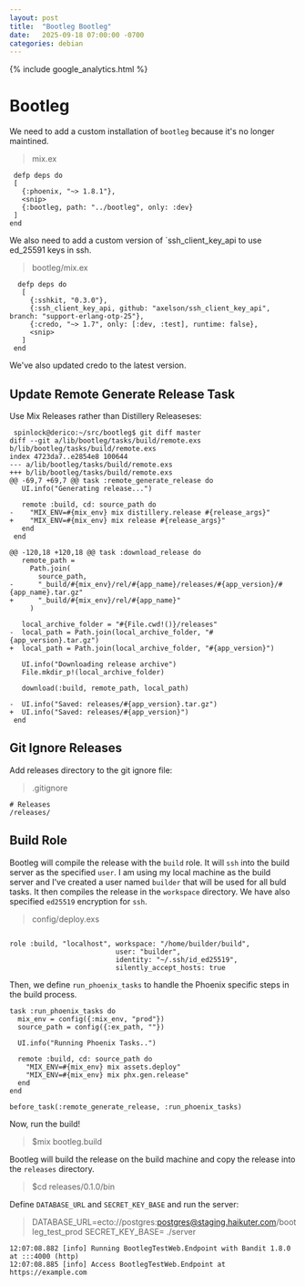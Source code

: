 ```yaml
---
layout: post
title:  "Bootleg Bootleg"
date:   2025-09-18 07:00:00 -0700
categories: debian
---
```

{% include google_analytics.html %}

# Bootleg

We need to add a custom installation of `bootleg` because it's no longer maintined.

> mix.ex

```
 defp deps do
 [
   {:phoenix, "~> 1.8.1"},
   <snip>
   {:bootleg, path: "../bootleg", only: :dev}
 ]
end
```

We also need to add a custom version of `ssh_client_key_api to use ed_25591 keys
in ssh.

> bootleg/mix.ex

```
  defp deps do
   [
     {:sshkit, "0.3.0"},
     {:ssh_client_key_api, github: "axelson/ssh_client_key_api", branch: "support-erlang-otp-25"},
     {:credo, "~> 1.7", only: [:dev, :test], runtime: false},
     <snip>
   ]
 end
 ```

 We've also updated credo to the latest version.

## Update Remote Generate Release Task

Use Mix Releases rather than Distillery Releaseses:

```
 spinlock@derico:~/src/bootleg$ git diff master
diff --git a/lib/bootleg/tasks/build/remote.exs b/lib/bootleg/tasks/build/remote.exs
index 4723da7..e2854e8 100644
--- a/lib/bootleg/tasks/build/remote.exs
+++ b/lib/bootleg/tasks/build/remote.exs
@@ -69,7 +69,7 @@ task :remote_generate_release do
   UI.info("Generating release...")

   remote :build, cd: source_path do
-    "MIX_ENV=#{mix_env} mix distillery.release #{release_args}"
+    "MIX_ENV=#{mix_env} mix release #{release_args}"
   end
 end

@@ -120,18 +120,18 @@ task :download_release do
   remote_path =
     Path.join(
       source_path,
-      "_build/#{mix_env}/rel/#{app_name}/releases/#{app_version}/#{app_name}.tar.gz"
+      "_build/#{mix_env}/rel/#{app_name}"
     )

   local_archive_folder = "#{File.cwd!()}/releases"
-  local_path = Path.join(local_archive_folder, "#{app_version}.tar.gz")
+  local_path = Path.join(local_archive_folder, "#{app_version}")

   UI.info("Downloading release archive")
   File.mkdir_p!(local_archive_folder)

   download(:build, remote_path, local_path)

-  UI.info("Saved: releases/#{app_version}.tar.gz")
+  UI.info("Saved: releases/#{app_version}")
 end
```

## Git Ignore Releases

Add releases directory to the git ignore file:

> .gitignore

```
# Releases
/releases/
```

## Build Role

Bootleg will compile the release with the `build` role. It will `ssh` into
the build server as the specified `user`. I am using my local machine as the
build server and I've created a user named `builder` that will be used for all
buld tasks. It then compiles the release in the
`workspace` directory. We have also specified `ed25519` encryption for `ssh`.

> config/deploy.exs

```

role :build, "localhost", workspace: "/home/builder/build",
                          user: "builder",
                          identity: "~/.ssh/id_ed25519",
                          silently_accept_hosts: true

```

Then, we define `run_phoenix_tasks` to handle the Phoenix specific steps in
the build process.

```
task :run_phoenix_tasks do
  mix_env = config({:mix_env, "prod"})
  source_path = config({:ex_path, ""})

  UI.info("Running Phoenix Tasks..")

  remote :build, cd: source_path do
    "MIX_ENV=#{mix_env} mix assets.deploy"
    "MIX_ENV=#{mix_env} mix phx.gen.release"
  end
end

before_task(:remote_generate_release, :run_phoenix_tasks)

```

Now, run the build!

> $mix bootleg.build

Bootleg will build the release on the build machine and copy the release into
the `releases` directory.

> $cd releases/0.1.0/bin

Define `DATABASE_URL` and `SECRET_KEY_BASE` and run the server:

> DATABASE_URL=ecto://postgres:postgres@staging.haikuter.com/bootleg_test_prod SECRET_KEY_BASE=<snip> ./server

```
12:07:08.882 [info] Running BootlegTestWeb.Endpoint with Bandit 1.8.0 at :::4000 (http)
12:07:08.885 [info] Access BootlegTestWeb.Endpoint at https://example.com
```
